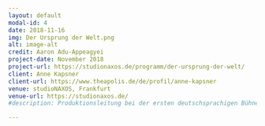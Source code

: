 ```yaml
---
layout: default
modal-id: 4
date: 2018-11-16
img: Der Ursprung der Welt.png
alt: image-alt
credit: Aaron Adu-Appeagyei
project-date: November 2018
project-url: https://studionaxos.de/programm/der-ursprung-der-welt/
client: Anne Kapsner
client-url: https://www.theapolis.de/de/profil/anne-kapsner
venue: studioNAXOS, Frankfurt
venue-url: https://studionaxos.de/
#description: Produktionsleitung bei der ersten deutschsprachigen Bühnenadaption "Der Ursprung der Welt" von Liv Strömquist unter der Regie von Anne Kapsner, präsentiert im studioNAXOS

---
```


